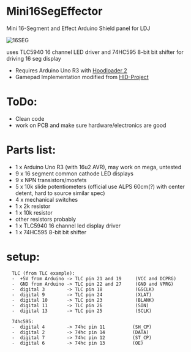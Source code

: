 # Mini16SegEffector
Mini 16-Segment and Effect Arduino Shield panel for LDJ

![16SEG](https://drive.google.com/file/d/1thPIUSWuwRhZFOsEpdE4WR4jtpazpT2A/view?usp=sharing)

uses TLC5940 16 channel LED driver and 74HC595 8-bit bit shifter for driving 16 seg display


- Requires Arduino Uno R3 with [Hoodloader 2](https://github.com/NicoHood/HoodLoader2)
- Gamepad Implementation modified from [HID-Project](https://github.com/NicoHood/HID)


# ToDo: 
- Clean code
- work on PCB and make sure hardware/electronics are good

# Parts list:
- 1 x Arduino Uno R3 (with 16u2 AVR), may work on mega, untested
- 9 x 16 segment common cathode LED displays
- 9 x NPN transistors/mosfets
- 5 x 10k slide potentiometers (official use ALPS 60cm(?) with center detent, hard to source similar spec)
- 4 x mechanical switches 
- 1 x 2k resistor
- 1 x 10k resistor
- other resistors probably
- 1 x TLC5940 16 channel led display driver
- 1 x 74HC595 8-bit bit shifter


# setup:
      TLC (from TLC example):
      -  +5V from Arduino -> TLC pin 21 and 19     (VCC and DCPRG)
      -  GND from Arduino -> TLC pin 22 and 27     (GND and VPRG)
      -  digital 3        -> TLC pin 18            (GSCLK)
      -  digital 9        -> TLC pin 24            (XLAT)
      -  digital 10       -> TLC pin 23            (BLANK)
      -  digital 11       -> TLC pin 26            (SIN)
      -  digital 13       -> TLC pin 25            (SCLK)
      
      74hc595:
      -  digital 4        -> 74hc pin 11          (SH_CP)
      -  digital 2        -> 74hc pin 14          (DATA)
      -  digital 7        -> 74hc pin 12          (ST_CP)
      -  digital 6        -> 74hc pin 13          (OE)

